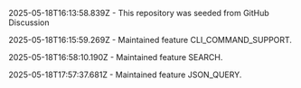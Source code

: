 2025-05-18T16:13:58.839Z - This repository was seeded from GitHub Discussion 

2025-05-18T16:15:59.269Z - Maintained feature CLI_COMMAND_SUPPORT.

2025-05-18T16:58:10.190Z - Maintained feature SEARCH.

2025-05-18T17:57:37.681Z - Maintained feature JSON_QUERY.

